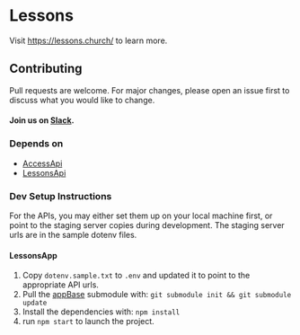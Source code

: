 # Lessons

Visit <a href="https://lessons.church/">https://lessons.church/</a> to learn more.

## Contributing
Pull requests are welcome. For major changes, please open an issue first to discuss what you would like to change.
#### Join us on [Slack](https://join.slack.com/t/livechurchsolutions/shared_invite/zt-i88etpo5-ZZhYsQwQLVclW12DKtVflg).

### Depends on
* [AccessApi](https://github.com/LiveChurchSolutions/AccessApi)
* [LessonsApi](https://github.com/LiveChurchSolutions/LessonsApi)

### Dev Setup Instructions
For the APIs, you may either set them up on your local machine first, or point to the staging server copies during development.  The staging server urls are in the sample dotenv files.

#### LessonsApp 
1. Copy `dotenv.sample.txt` to `.env` and updated it to point to the appropriate API urls. 
2. Pull the [appBase](https://github.com/LiveChurchSolutions/AppBase) submodule with: `git submodule init && git submodule update`
3. Install the dependencies with: `npm install`
4. run `npm start` to launch the project.
